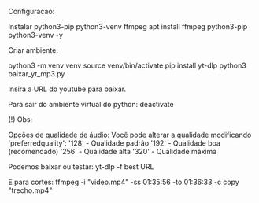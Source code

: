 Configuracao:

Instalar python3-pip python3-venv ffmpeg
apt install ffmpeg python3-pip python3-venv -y

Criar ambiente:

python3 -m venv venv
source venv/bin/activate
pip install yt-dlp
python3 baixar_yt_mp3.py

Insira a URL do youtube para baixar.

Para sair do ambiente virtual do python:
deactivate

(!) Obs:

Opções de qualidade de áudio:
Você pode alterar a qualidade modificando 'preferredquality':
'128' - Qualidade padrão
'192' - Qualidade boa (recomendado)
'256' - Qualidade alta
'320' - Qualidade máxima

Podemos baixar ou testar:
yt-dlp -f best URL

E para cortes:
ffmpeg -i "video.mp4" -ss 01:35:56 -to 01:36:33 -c copy "trecho.mp4"

